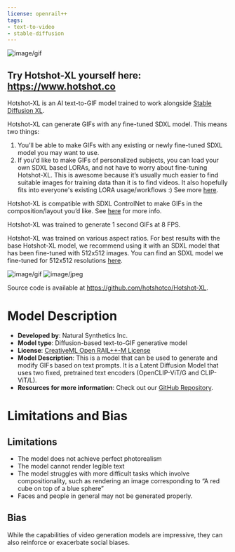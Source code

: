 ```yaml
---
license: openrail++
tags:
- text-to-video
- stable-diffusion
---
```


![image/gif](https://cdn-uploads.huggingface.co/production/uploads/637a6daf7ce76c3b83497ea2/ux_sZKB9snVPsKRT1TzfG.gif)

## Try Hotshot-XL yourself here: https://www.hotshot.co

Hotshot-XL is an AI text-to-GIF model trained to work alongside [Stable Diffusion XL](https://huggingface.co/stabilityai/stable-diffusion-xl-base-1.0).

Hotshot-XL can generate GIFs with any fine-tuned SDXL model. This means two things:
  1. You’ll be able to make GIFs with any existing or newly fine-tuned SDXL model you may want to use.
  2. If you'd like to make GIFs of personalized subjects, you can load your own SDXL based LORAs, and not have to worry about fine-tuning Hotshot-XL. This is awesome because it’s usually much easier to find suitable images for training data than it is to find videos. It also hopefully fits into everyone's existing LORA usage/workflows :) See more [here](https://github.com/hotshotco/Hotshot-XL/blob/main/README.md#text-to-gif-with-personalized-loras).

Hotshot-XL is compatible with SDXL ControlNet to make GIFs in the composition/layout you’d like. See [here](https://github.com/hotshotco/Hotshot-XL/blob/main/README.md#text-to-gif-with-controlnet) for more info.

Hotshot-XL was trained to generate 1 second GIFs at 8 FPS.

Hotshot-XL was trained on various aspect ratios. For best results with the base Hotshot-XL model, we recommend using it with an SDXL model that has been fine-tuned with 512x512 images. You can find an SDXL model we fine-tuned for 512x512 resolutions [here](https://github.com/hotshotco/Hotshot-XL/blob/main/README.md#text-to-gif-with-personalized-loras).



![image/gif](https://cdn-uploads.huggingface.co/production/uploads/637a6daf7ce76c3b83497ea2/XXgnk14nIasPdkvkPlDzn.gif)
![image/jpeg](https://cdn-uploads.huggingface.co/production/uploads/637a6daf7ce76c3b83497ea2/6OknWOlsl9Zs_esGtPTlZ.jpeg)

Source code is available at https://github.com/hotshotco/Hotshot-XL.

# Model Description
- **Developed by**: Natural Synthetics Inc.
- **Model type**: Diffusion-based text-to-GIF generative model
- **License**: [CreativeML Open RAIL++-M License](https://huggingface.co/hotshotco/Hotshot-XL/raw/main/LICENSE.md)
- **Model Description**: This is a model that can be used to generate and modify GIFs based on text prompts. It is a Latent Diffusion Model that uses two fixed, pretrained text encoders (OpenCLIP-ViT/G and CLIP-ViT/L).
- **Resources for more information**: Check out our [GitHub Repository](https://github.com/hotshotco/Hotshot-XL).


# Limitations and Bias
## Limitations
- The model does not achieve perfect photorealism
- The model cannot render legible text
- The model struggles with more difficult tasks which involve compositionality, such as rendering an image corresponding to “A red cube on top of a blue sphere”
- Faces and people in general may not be generated properly.

## Bias
While the capabilities of video generation models are impressive, they can also reinforce or exacerbate social biases.